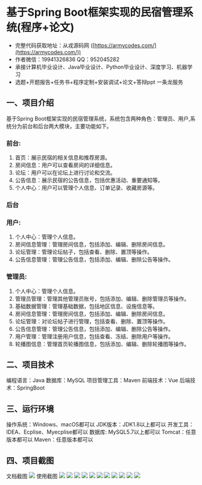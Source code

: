基于Spring Boot框架实现的民宿管理系统(程序+论文)
=
- 完整代码获取地址：从戎源码网 ([https://armycodes.com/](https://armycodes.com/))
- 作者微信：19941326836  QQ：952045282 
- 承接计算机毕业设计、Java毕业设计、Python毕业设计、深度学习、机器学习
- 选题+开题报告+任务书+程序定制+安装调试+论文+答辩ppt 一条龙服务

一、项目介绍
---
基于Spring Boot框架实现的民宿管理系统，系统包含两种角色：管理员、用户,系统分为前台和后台两大模块，主要功能如下。
### 前台:
1. 首页：展示民宿的相关信息和推荐房源。
2. 房间信息：用户可以查看房间的详细信息。
3. 论坛：用户可以在论坛上进行讨论和交流。
4. 公告信息：展示民宿的公告信息，包括优惠活动、重要通知等。
5. 个人中心：用户可以管理个人信息、订单记录、收藏房源等。

 
### 后台
### 用户:
1. 个人中心：管理个人信息。
2. 房间信息管理：管理房间信息，包括添加、编辑、删除房间信息。
3. 论坛管理：管理论坛帖子，包括查看、删除、置顶等操作。
4. 公告信息管理：管理公告信息，包括添加、编辑、删除公告等操作。

### 管理员:
1. 个人中心：管理个人信息。
2. 管理员管理：管理其他管理员账号，包括添加、编辑、删除管理员等操作。
3. 基础数据管理：管理基础数据，包括地区信息、设施信息等。
4. 房间信息管理：管理房间信息，包括添加、编辑、删除房间信息。
5. 论坛管理：对论坛帖子进行管理，包括查看、删除、置顶等操作。
6. 公告信息管理：管理公告信息，包括添加、编辑、删除公告等操作。
7. 用户管理：管理注册用户信息，包括查看、冻结、删除用户等操作。
8. 轮播图信息：管理首页轮播图信息，包括添加、编辑、删除轮播图等操作。

  
二、项目技术
---
编程语言：Java
数据库：MySQL
项目管理工具：Maven
前端技术：Vue
后端技术：SpringBoot

三、运行环境
---
操作系统：Windows、macOS都可以
JDK版本：JDK1.8以上都可以
开发工具：IDEA、Ecplise、Myecplise都可以
数据库: MySQL5.7以上都可以
Tomcat：任意版本都可以
Maven：任意版本都可以

四、项目截图
---
文档截图
![](limage/2.png)
使用截图
![](image/1.png)
![](image/2.png)
![](image/3.png)
![](image/4.png)
![](image/5.png)
![](image/6.png)
![](image/7.png)
![](image/8.png)
![](image/9.png)
![](image/10.png)
![](image/11.png)
